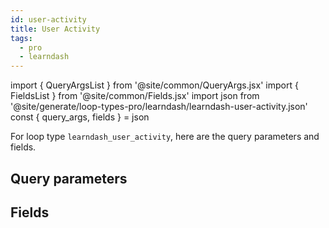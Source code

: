 ```yaml
---
id: user-activity
title: User Activity
tags:
  - pro
  - learndash
---
```

import { QueryArgsList } from '@site/common/QueryArgs.jsx'
import { FieldsList } from '@site/common/Fields.jsx'
import json from '@site/generate/loop-types-pro/learndash/learndash-user-activity.json'
const { query_args, fields } = json

For loop type `learndash_user_activity`, here are the query parameters and fields.

## Query parameters

<QueryArgsList args={query_args} />

## Fields

<FieldsList fields={fields} />
